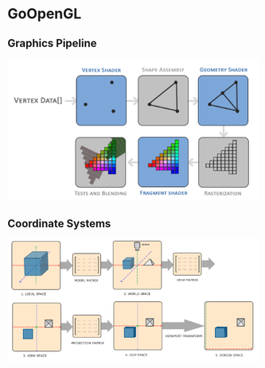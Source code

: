 # GoOpenGL

## Graphics Pipeline
![Graphics Pipeline](images/pipeline.png)

## Coordinate Systems
![Coordinate Systems](images/coordinate_systems.png)
